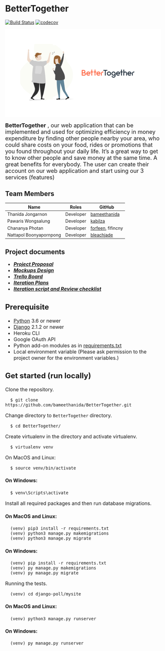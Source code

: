 # BetterTogether
[![Build Status](https://travis-ci.com/bameethanida/BetterTogether.svg?branch=master)](https://travis-ci.com/bameethanida/BetterTogether)  [![codecov](https://codecov.io/gh/bameethanida/BetterTogether/branch/master/graph/badge.svg)](https://codecov.io/gh/bameethanida/BetterTogether)

<p align="center" >
  <img width="800px" src="BetterTogetherApp/static/image/plain_logo2.jpg">
</p>  
<font size ="4"> <b>BetterTogether</b> , our web application that can be implemented and used for optimizing efficiency in money expenditure by finding other people nearby your area, who could share costs on your food, rides or promotions that you found throughout your daily life. It’s a great way to get to know other people and save money at the same time. A great benefits for everybody. The user can create their account on our web application and start using our 3 services (features)</font size>

## Team Members
| Name                      | Roles                    | GitHub                                                |
|---------------------------|--------------------------|-------------------------------------------------------|
| Thanida Jongarnon         | Developer                | [bameethanida](https://github.com/bameethanida)       |
| Pawaris Wongsalung        | Developer                | [kabilza](https://github.com/kabilza)                 |
| Chananya Photan           | Developer                | [forfeen](https://github.com/forfeen), fifincny       |
| Nattapol Boonyapornpong   | Developer                | [bleachjade](https://github.com/bleachjade)           |

<b>Project documents</b>
<font size = "3">
---
- ***[Project Proposal](https://docs.google.com/document/d/1llsbVdOLaALymVtk0Ri6rGM3YudRvHal9JsArOEHnYU/edit#)***
- ***[Mockups Design](https://drive.google.com/drive/u/1/folders/1sMbkb3lHPt1bKVLKOyiRq-pkF06_ePIt)***
- ***[Trello Board](https://trello.com/b/LlTAdYnN/bettertogether)***
- ***[Iteration Plans](https://docs.google.com/document/d/12p_Q9lJGcFmxHFXDqpTGRPNsecd8QeMzd4vc9adesV8/edit?usp=sharing)***
- ***[Iteration script and Review checklist](https://docs.google.com/document/d/1gTIWK_j4zq2iye9BwMY-_iJL65G4-hXLypDWlyjXnyU/edit?usp=sharing)***



<b>Prerequisite </b>
<font size = "3">
---
- [Python](https://www.python.org/downloads/) 3.6 or newer 
- [Django](https://docs.djangoproject.com/en/2.2/topics/install/) 2.1.2 or newer
- Heroku CLI
- Google OAuth API
- Python add-on modules as in [requirements.txt](requirements.txt)
- Local environment variable (Please ask permission to the project owner for the environment variables.)


<b>Get started (run locally)</b>
---
<font size ="3"> Clone the repository.
```
  $ git clone https://github.com/bameethanida/BetterTogether.git 
```
Change directory to `BetterTogether` directory.
```
  $ cd BetterTogether/
```
Create virtualenv in the directory and activate virtualenv.    
```
  $ virtualenv venv
```
On MacOS and Linux:
```
  $ source venv/bin/activate
```

#### On Windows:
```
  $ venv\Scripts\activate
```

Install all required packages and then run database migrations.
#### On MacOS and Linux:
```
  (venv) pip3 install -r requirements.txt
  (venv) python3 manage.py makemigrations
  (venv) python3 manage.py migrate
```

#### On Windows:
```
  (venv) pip install -r requirements.txt
  (venv) py manage.py makemigrations
  (venv) py manage.py migrate
```
Running the tests.
```
  (venv) cd django-poll/mysite
```
#### On MacOS and Linux:
```
  (venv) python3 manage.py runserver
```

#### On Windows:
```
  (venv) py manage.py runserver
```